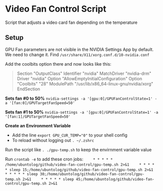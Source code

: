 # Video Fan Control Script
Script that adjusts a video card fan depending on the temperature

## Setup
GPU Fan parameters are not visible in the NVIDIA Settings App by default. We need to change it. Find `/usr/share/X11/xorg.conf.d/10-nvidia.conf`

Add the coolbits option there and now looks like this:

>Section "OutputClass"
>    Identifier "nvidia"
>    MatchDriver "nvidia-drm"
>    Driver "nvidia"
>    Option "AllowEmptyInitialConfiguration"
>    Option "Coolbits" "28"
>    ModulePath "/usr/lib/x86_64-linux-gnu/nvidia/xorg"
>EndSection



<b>Sets fan #0 to 50%</b>
`nvidia-settings -a '[gpu:0]/GPUFanControlState=1' -a '[fan:0]/GPUTargetFanSpeed=50'`

<b>Sets fan #1 to 50%</b>
`nvidia-settings -a '[gpu:0]/GPUFanControlState=1' -a '[fan:1]/GPUTargetFanSpeed=50'`

<b>Create an Environment Variable</b>
- Add the line `export GPU_CUR_TEMP="0"` to your shell config
- To reload without logging out `. ~/.zshrc`

Run the script like `. ./gpu-temp.sh` to keep the envirnment variable value

Run `crontab -e` to add these cron jobs:
`    * * * * * /home/ubuntolog/github/video-fan-control/gpu-temp.sh 2>&1`
`    * * * * * sleep 15;/home/ubuntolog/github/video-fan-control/gpu-temp.sh 2>&1`
`    * * * * * sleep 30;/home/ubuntolog/github/video-fan-control/gpu-temp.sh 2>&1`
`    * * * * * sleep 45;/home/ubuntolog/github/video-fan-control/gpu-temp.sh 2>&1`